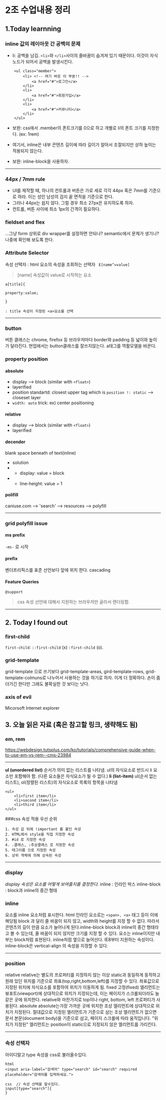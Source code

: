 # 2조 수업내용 정리
## 1.Today learnning
### inline 값의 레이아웃 간 공백의 문제
- li: 공백을 남김. `<li>`와 `</li>`사이의 줄바꿈이 숨겨져 있기 때문이다. 이것이 자식 노드가 되어서 공백을 발생시킨다.<br/>
```
    <ul class="member">
        <li> <!-- 여기 바로 이 부분!! -->
            <a href="#">로그인</a> 
        </li>
        <li>
            <a href="#">회원가입</a>
        </li>
        <li>
            <a href="#">커뮤니티</a>
        </li>
    </ul>
```
- 보완: css에서 .member의 폰트크기를 0으로 하고 개별로 li의 폰트 크기를 지정한다. (ex: 1rem) 

- 여기서, inline은 내부 콘텐츠 길이에 따라 길이가 알아서 조절되지만 상하 높이는 적용되지 않는다.
- 보완: inline-block을 사용하자.
--- 
### 44px / 7mm rule
- UI를 제작할 때, 하나의 컨트롤과 버튼은 가로 세로 각각 44px 혹은 7mm를 기준으로 하라. 이는 성인 남성의 검지 끝 면적을 기준으로 한다. 
- 그러나 44px는 쉽지 않다. 그럴 경우 최소 27px은 유지하도록 하자.
- 컨트롤, 버튼 사이에 최소 1px의 간격이 필요하다. 
### fieldset and flex
...그냥 form 상위로 div wrapper를 설정하면 안되나? semantic에서 문제가 생기나? 나중에 확인해 보도록 한다.
### Attribute Selector 
속성 선택자 : html 요소의 속성을 조회하는 선택자
`  E[name^=value] ` <br/>
> [name] 속성값이 value로 시작하는 요소
```
a[title]{

property:value;

}

: title 속성이 지정된 <a>요소를 선택
```

---
### button
버튼 클래스는 chrome, firefox 등 브라우저마다 border와 padding 등 넓이와 높이가 달라진다.
현업에서는 button클래스를 잘쓰지않는다.
a태그를 역활모델을 바꾼다.

### property position
#### absolute
- display --> block (similar with `<float>`)
- layerified
- position standartd: closest upper tag which is `position !: static` --> closeset layer
- `width: auto` trick:  ex) center positioning
#### relative
- display --> block (similar with `<float>`)
- layerified
#### decender
blank space beneath of text(inline) <br/>
- solution
- - display: value = block
- - line-height: value = 1
#### polifill
caniuse.com --> 'search' --> resources --> polyfill

---

### grid polyfill issue
#### ms prefix
`-ms-` 로 시작
#### prefix
벤더프리픽스를 표준 선언보다 앞에 위치 한다. cascading
#### Feature Queries
`@support`
> css 속성 선언에 대해서 지원하는 브라우저만 골라서 렌더링함.

---

## 2. Today I found out
### first-child
`first-child`: `::first-child` (x) `:first-child` (o). 
<!-- pseudo랑은 다른가 보네. 하긴 pseudo도 이전 버전은 `:`이라니까... -->
### grid-template
grid-template 으로 쓰기보다 grid-template-areas, gird-template-rows, grid-template-colmuns로 나누어서 사용하는 것을 하기로 하자. 이게 더 정확하다. 손이 좀 더가긴 한다만 그래도 불확실한 것 보다는 낫다.
### axis of evil
Micorsoft Internet explorer
## 3. 오늘 읽은 자료 (혹은 참고할 링크, 생략해도 됨)
### em, rem
https://webdesign.tutsplus.com/ko/tutorials/comprehensive-guide-when-to-use-em-vs-rem--cms-23984

---
**ul (unordered list)**
순서가 의미 없는 리스트를 나타냄.
ul의 자식요소로 반드시 li 요소만 포함해야 함. (다른 요소들은 자식요소가 될 수 없다.)
**li (list-item)**
ul(순서 없는 리스트), ol(정렬된 리스트)의 자식요소로 목록의 항목을 나타냄
```
<ul>
    <li>first item</li>
    <li>second item</li>
    <li>third item</li>
</ul>
```
###css 속성 적용 우선 순위
```
1. 속성 값 뒤에 !important 를 붙인 속성
2. HTML에서 style을 직접 지정한 속성
3. #id 로 지정한 속성
4. .클래스, :추상클래스 로 지정한 속성
5. 태그이름 으로 지정한 속성
6. 상위 객체에 의해 상속된 속성
```

---
### display 
*display 속성은 요소를 어떻게 보여줄지를 결정한다.*
inline : 인라인 박스
inline-block : block과 inline의 중간 형태
### inline 
요소를 inline 요소처럼 표시한다. 
html 인라인 요소로는 `<span>, <a>` 태그 등이 이에 해당됨
block 과 달리 줄 바꿈이 되지 않고, width와 height를 지정 할 수 없다.
따라서 콘텐츠의 길이 만큼 요소가 늘어나게 된다.inline-block
block과 inline의 중간 형태라고 볼 수 있는데, 줄 바꿈이 되지 않지만 크기를 지정 할 수 있다.
요소는 inline이지만 내부는 block처럼 표현된다. inline처럼 옆으로 늘어선다.
IE8부터 지원하는 속성이다. 
inline-block은 vertical-align 의 속성을 지정할 수 있다.

---
### position
relative
relative는 별도의 프로퍼티를 지정하지 않는 이상 static과 동일하게 동작하고 원래 있던 위치를 기준으로 좌표(top,right,bottom,left)를 지정할 수 있다. 좌표값으로 지정된 위치에 자식요소를 포함하여 위치가 이동하게 됨.
fixed
고정(fixed) 엘리먼트는 뷰포트(viewport)에 상대적으로 위치가 지정되는데, 이는 페이지가 스크롤되더라도 늘 같은 곳에 위치한다. relative와 마찬가지로 top이나 right, bottom, left 프로퍼티가 사용된다.
absolute
absolute는가장 가까운 곳에 위치한 조상 엘리먼트에 상대적으로 위치가 지정된다. 절대값으로 지정된 엘리먼트가 기준으로 삼는 조상 엘리먼트가 없으면 문서 본문(document body)을 기준으로 삼고, 페이지 스크롤에 따라 움직입니다. "위치가 지정된" 엘리먼트는 position이 static으로 지정되지 않은 엘리먼트를 가리킨다.

---
### 속성 선택자
아이디말고 type 속성을 css로 불러올수있다.
```
html
<input aria-label="검색어" type="search" id="search" required placeholder="검색어를 입력하세요.">
```
```
css  // 속성 선택을 할수있다.
input[type="search"]{
}
```

